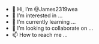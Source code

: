 - 👋 Hi, I’m @James2319wea
- 👀 I’m interested in ...
- 🌱 I’m currently learning ...
- 💞️ I’m looking to collaborate on ...
- 📫 How to reach me ...

<!---
James2319wea/James2319wea is a ✨ special ✨ repository because its `README.md` (this file) appears on your GitHub profile.
You can click the Preview link to take a look at your changes.
--->
